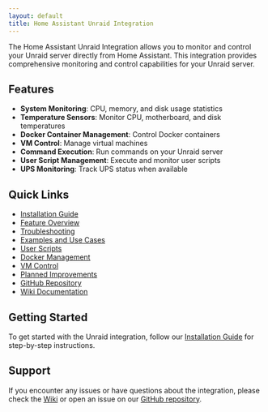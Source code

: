 ```yaml
---
layout: default
title: Home Assistant Unraid Integration
---
```


The Home Assistant Unraid Integration allows you to monitor and control your Unraid server directly from Home Assistant. This integration provides comprehensive monitoring and control capabilities for your Unraid server.

## Features

- **System Monitoring**: CPU, memory, and disk usage statistics
- **Temperature Sensors**: Monitor CPU, motherboard, and disk temperatures
- **Docker Container Management**: Control Docker containers
- **VM Control**: Manage virtual machines
- **Command Execution**: Run commands on your Unraid server
- **User Script Management**: Execute and monitor user scripts
- **UPS Monitoring**: Track UPS status when available

## Quick Links

- [Installation Guide](user-guide/installation.md)
- [Feature Overview](user-guide/features.md)
- [Troubleshooting](user-guide/troubleshooting.md)
- [Examples and Use Cases](advanced/examples.md)
- [User Scripts](advanced/user-scripts.md)
- [Docker Management](advanced/docker-management.md)
- [VM Control](advanced/vm-control.md)
- [Planned Improvements](development/improvements.md)
- [GitHub Repository](https://github.com/domalab/ha-unraid)
- [Wiki Documentation](https://github.com/domalab/ha-unraid/wiki)

## Getting Started

To get started with the Unraid integration, follow our [Installation Guide](user-guide/installation.md) for step-by-step instructions.

## Support

If you encounter any issues or have questions about the integration, please check the [Wiki](https://github.com/domalab/ha-unraid/wiki) or open an issue on our [GitHub repository](https://github.com/domalab/ha-unraid/issues).
